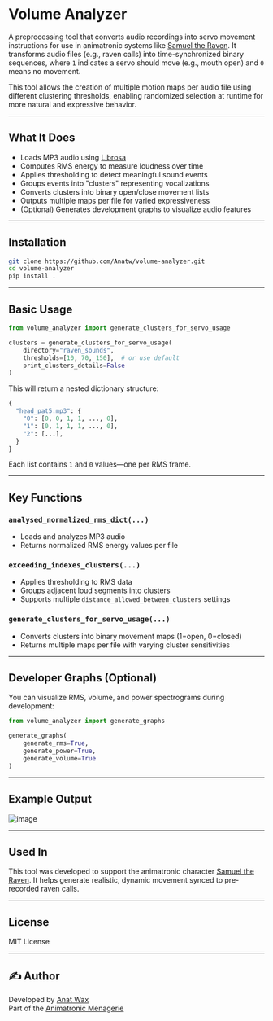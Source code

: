 # Volume Analyzer

A preprocessing tool that converts audio recordings into servo movement instructions for use in animatronic systems like [Samuel the Raven](https://github.com/Anatw/samuel_the_raven). It transforms audio files (e.g., raven calls) into time-synchronized binary sequences, where `1` indicates a servo should move (e.g., mouth open) and `0` means no movement.

This tool allows the creation of multiple motion maps per audio file using different clustering thresholds, enabling randomized selection at runtime for more natural and expressive behavior.

---

## What It Does

- Loads MP3 audio using [Librosa](https://librosa.org/)
- Computes RMS energy to measure loudness over time
- Applies thresholding to detect meaningful sound events
- Groups events into "clusters" representing vocalizations
- Converts clusters into binary open/close movement lists
- Outputs multiple maps per file for varied expressiveness
- (Optional) Generates development graphs to visualize audio features

---

## Installation

```bash
git clone https://github.com/Anatw/volume-analyzer.git
cd volume-analyzer
pip install .
```

---

## Basic Usage

```python
from volume_analyzer import generate_clusters_for_servo_usage

clusters = generate_clusters_for_servo_usage(
    directory="raven_sounds",
    thresholds=[10, 70, 150],  # or use default
    print_clusters_details=False
)
```

This will return a nested dictionary structure:

```python
{
  "head_pat5.mp3": {
    "0": [0, 0, 1, 1, ..., 0],
    "1": [0, 1, 1, 1, ..., 0],
    "2": [...],
  }
}
```

Each list contains `1` and `0` values—one per RMS frame.

---

## Key Functions

### `analysed_normalized_rms_dict(...)`

- Loads and analyzes MP3 audio
- Returns normalized RMS energy values per file

### `exceeding_indexes_clusters(...)`

- Applies thresholding to RMS data
- Groups adjacent loud segments into clusters
- Supports multiple `distance_allowed_between_clusters` settings

### `generate_clusters_for_servo_usage(...)`

- Converts clusters into binary movement maps (1=open, 0=closed)
- Returns multiple maps per file with varying cluster sensitivities

---

## Developer Graphs (Optional)

You can visualize RMS, volume, and power spectrograms during development:

```python
from volume_analyzer import generate_graphs

generate_graphs(
    generate_rms=True,
    generate_power=True,
    generate_volume=True
)
```

---

## Example Output

![image](https://github.com/user-attachments/assets/bbac2ba4-a34d-441d-9fc1-a3b5f2b34c61)

---

## Used In

This tool was developed to support the animatronic character [Samuel the Raven](https://github.com/Anatw/samuel_the_raven). It helps generate realistic, dynamic movement synced to pre-recorded raven calls.

---

## License

MIT License

---

## ✍️ Author

Developed by [Anat Wax](https://github.com/Anatw)  
Part of the [Animatronic Menagerie](https://theanimatronicmenagerie.wordpress.com/)
